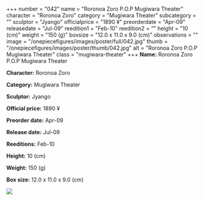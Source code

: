 +++
number = "042"
name = "Roronoa Zoro P.O.P Mugiwara Theater"
character = "Roronoa Zoro"
category = "Mugiwara Theater"
subcategory = ""
sculptor = "Jyango"
officialprice = "1890 ¥"
preorderdate = "Apr-09"
releasedate = "Jul-09"
reedition1 = "Feb-10"
reedition2 = ""
height = "10 (cm)"
weight = "150 (g)"
boxsize = "12.0 x 11.0 x 9.0 (cm)"
observations = ""
image = "/onepiecefigures/images/poster/full/042.jpg"
thumb = "/onepiecefigures/images/poster/thumb/042.jpg"
alt = "Roronoa Zoro P.O.P Mugiwara Theater"
class = "mugiwara-theater"
+++
**Name:** Roronoa Zoro P.O.P Mugiwara Theater

**Character:** Roronoa Zoro

**Category:** Mugiwara Theater 

**Sculptor:** Jyango

**Official price:** 1890 ¥

**Preorder date:** Apr-09

**Release date:** Jul-09

**Reeditions:** Feb-10

**Height:** 10 (cm)

**Weight:** 150 (g)

**Box size:** 12.0 x 11.0 x 9.0 (cm)

<img src="/onepiecefigures/images/poster/thumb/042.jpg">